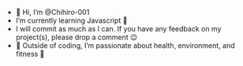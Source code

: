 - 👋 Hi, I’m @Chihiro-001
- I’m currently learning Javascript 🌱
- I will commit as much as I can. If you have any feedback on my project(s), please drop a comment 😉
- 👀 Outside of coding, I’m passionate about health, environment, and fitness 🌷

<!---
Chihiro-001/Chihiro-001 is a ✨ special ✨ repository because its `README.md` (this file) appears on your GitHub profile.
You can click the Preview link to take a look at your changes.
--->
